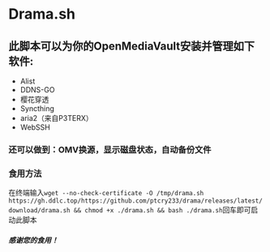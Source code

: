 # Drama.sh
## 此脚本可以为你的OpenMediaVault安装并管理如下软件:
+ Alist
+ DDNS-GO
+ 樱花穿透
+ Syncthing
+ aria2（来自P3TERX）
+ WebSSH
### 还可以做到：**OMV换源**，**显示磁盘状态**，**自动备份文件**
### 食用方法
在终端输入```wget --no-check-certificate -O /tmp/drama.sh https://gh.ddlc.top/https://github.com/ptcry233/drama/releases/latest/download/drama.sh && chmod +x ./drama.sh && bash ./drama.sh```回车即可启动此脚本
#### ***感谢您的食用！***
